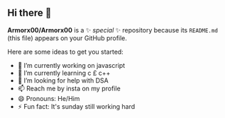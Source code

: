 ## Hi there 👋


**Armorx00/Armorx00** is a ✨ _special_ ✨ repository because its `README.md` (this file) appears on your GitHub profile.

Here are some ideas to get you started:

- 🔭 I’m currently working on javascript 
- 🌱 I’m currently learning c £ c++
- 🤔 I’m looking for help with DSA
- 📫 Reach me by insta on my profile 
- 😄 Pronouns: He/Him
- ⚡ Fun fact: It's sunday still working hard 

